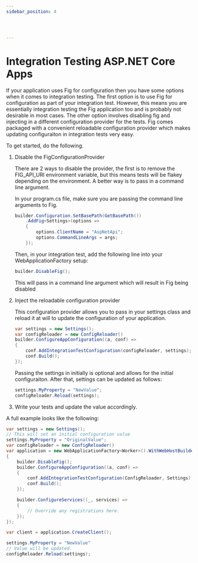 ```yaml
---
sidebar_position: 4




---
```


# Integration Testing ASP.NET Core Apps

If your application uses Fig for configuration then you have some options when it comes to integration testing. The first option is to use Fig for configuration as part of your integration test. However, this means you are essentially integration testing the Fig application too and is probably not desirable in most cases. The other option involves disabling fig and injecting in a different configuration provider for the tests. Fig comes packaged with a convenient reloadable configuration provider which makes updating configuraiton in integration tests very easy.

To get started, do the following.

1. Disable the FigConfigurationProvider

   There are 2 ways to disable the provider, the first is to remove the FIG_API_URI environment variable, but this means tests will be flakey depending on the environment. A better way is to pass in a command line argument.

   In your program.cs file, make sure you are passing the command line arguments to Fig.

   ```csharp
   builder.Configuration.SetBasePath(GetBasePath())
       .AddFig<Settings>(options =>
       {
           options.ClientName = "AspNetApi";
           options.CommandLineArgs = args;
       });
   ```

   Then, in your integration test, add the following line into your WebApplicationFactory setup:

   ```csharp
   builder.DisableFig();
   ```

   This will pass in a command line argument which will result in Fig being disabled

2. Inject the reloadable configuration provider

   This configuration provider allows you to pass in your settings class and reload it at will to update the configuration of your application.

   ```csharp
   var settings = new Settings();
   var configReloader = new ConfigReloader()
   builder.ConfigureAppConfiguration((a, conf) =>
   {
       conf.AddIntegrationTestConfiguration(configReloader, settings);
       conf.Build();
   });
   ```

   Passing the settings in initially is optional and allows for the initial configuraiton. After that, settings can be updated as follows:

   ```csharp
   settings.MyProperty = "NewValue";
   configReloader.Reload(settings);
   ```

3. Write your tests and update the value accordingly.

A full example looks like the following:

```csharp
var settings = new Settings();
// This will set an initial configuration value
settings.MyProperty = "OriginalValue";
var configReloader = new ConfigReloader()
var application = new WebApplicationFactory<Worker>().WithWebHostBuilder(builder =>
{
    builder.DisableFig();
    builder.ConfigureAppConfiguration((a, conf) =>
    {
        conf.AddIntegrationTestConfiguration(ConfigReloader, Settings);
        conf.Build();
    });

    builder.ConfigureServices((_, services) =>
    {
        // Override any registrations here.
    });
});

var client = application.CreateClient();

settings.MyProperty = "NewValue"
// Value will be updated.
configReloader.Reload(settings);

```

